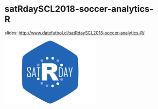 # satRdaySCL2018-soccer-analytics-R

slides:
http://www.datofutbol.cl/satRdaySCL2018-soccer-analytics-R/

![](assets/img/logo.png)
